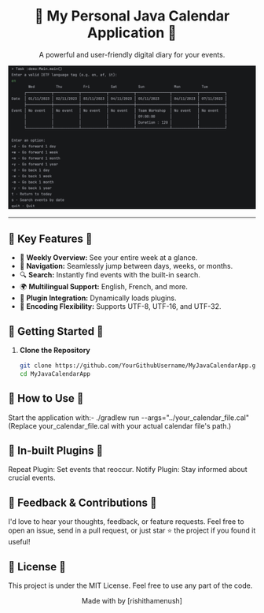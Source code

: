 <h1 align="center">📅 My Personal Java Calendar Application 📅</h1>

<p align="center">
    A powerful and user-friendly digital diary for your events.
</p>

<p align="center">
  <img src="Preview.png" alt="Calendar App Preview"/>
</p>

---

<h2>🌟 Key Features 🌟</h2>

- 📌 **Weekly Overview:** See your entire week at a glance.
- 🚀 **Navigation:** Seamlessly jump between days, weeks, or months.
- 🔍 **Search:** Instantly find events with the built-in search.
- 🌍 **Multilingual Support:** English, French, and more.
- 🧩 **Plugin Integration:** Dynamically loads plugins.
- 📜 **Encoding Flexibility:** Supports UTF-8, UTF-16, and UTF-32.

<h2>🚀 Getting Started 🚀</h2>

1. **Clone the Repository**

   ```bash
   git clone https://github.com/YourGithubUsername/MyJavaCalendarApp.git
   cd MyJavaCalendarApp

<h2>📘 How to Use 📘</h2>
Start the application with:- 
  ./gradlew run --args="../your_calendar_file.cal"
  (Replace your_calendar_file.cal with your actual calendar file's path.)

<h2>🔌 In-built Plugins 🔌</h2>
Repeat Plugin: Set events that reoccur.
Notify Plugin: Stay informed about crucial events.
<h2>💬 Feedback & Contributions 💬</h2>
I'd love to hear your thoughts, feedback, or feature requests. Feel free to open an issue, send in a pull request, or just star ⭐ the project if you found it useful!

<h2>📜 License 📜</h2>
This project is under the MIT License. Feel free to use any part of the code.


<p align="center">
    Made with by [rishithamenush]
</p>